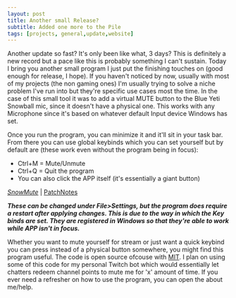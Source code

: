 ```yaml
---
layout: post
title: Another small Release?
subtitle: Added one more to the Pile
tags: [projects, general,update,website]
---
```


Another update so fast? It's only been like what, 3 days? This is definitely a new record but a pace like this is probably something I can't sustain. Today I bring you another small program I just put the finishing touches on (good enough for release, I hope). If you haven't noticed by now, usually with most of my projects (the non gaming ones) I'm usually trying to solve a niche problem I've run into but they're specific use cases most the time. In the case of this small tool it was to add a virtual MUTE button to the Blue Yeti Snowball mic, since it doesn't have a physical one. This works with any Microphone since it's based on whatever default Input device Windows has set.

Once you run the program, you can minimize it and it'll sit in your task bar. From there you can use global keybinds which you can set yourself but by default are (these work even without the program being in focus):

- Ctrl+M = Mute/Unmute
- Ctrl+Q = Quit the program 
- You can also click the APP itself (it's essentially a giant button)

[*SnowMute*](https://github.com/Hoodstrats/SnowMute) |
[PatchNotes](https://hoodstrats.github.io/LADReleases)

***These can be changed under File>Settings, but the program does require a restart after applying changes.
This is due to the way in which the Key binds are set. They are registered in Windows so that they're able to 
work while APP isn't in focus.***

Whether you want to mute yourself for stream or just want a quick keybind you can press instead of a physical button somewhere, you might find this program useful. The code is open source ofcouse with [MIT](https://mit-license.org/). I plan on using some of this code for my personal Twitch bot which would essentially let chatters redeem channel points to mute me for 'x' amount of time. If you ever need a refresher on how to use the program, you can open the about me/help.